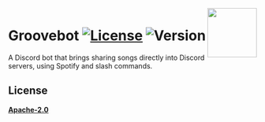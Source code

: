 <img src="https://github.com/Glitchood101/Groovebot/blob/main/GrooveBot_Logo.png" align="right" width="100" height="100" />

# Groovebot [![License](https://img.shields.io/badge/License-Apache%202.0-blue?style=for-the-badge)](https://opensource.org/licenses/Apache-2.0) ![Version](https://img.shields.io/badge/Version-1-blue?style=for-the-badge)

A Discord bot that brings sharing songs directly into Discord servers, using Spotify and slash commands.


## License

**[Apache-2.0](https://choosealicense.com/licenses/apache-2.0/)**
